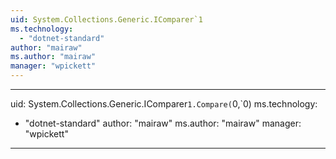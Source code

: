 ```yaml
---
uid: System.Collections.Generic.IComparer`1
ms.technology: 
  - "dotnet-standard"
author: "mairaw"
ms.author: "mairaw"
manager: "wpickett"
---
```


---
uid: System.Collections.Generic.IComparer`1.Compare(`0,`0)
ms.technology: 
  - "dotnet-standard"
author: "mairaw"
ms.author: "mairaw"
manager: "wpickett"
---
